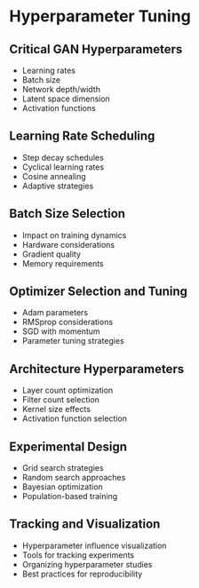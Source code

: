 # Hyperparameter Tuning

## Critical GAN Hyperparameters
- Learning rates
- Batch size
- Network depth/width
- Latent space dimension
- Activation functions

## Learning Rate Scheduling
- Step decay schedules
- Cyclical learning rates
- Cosine annealing
- Adaptive strategies

## Batch Size Selection
- Impact on training dynamics
- Hardware considerations
- Gradient quality
- Memory requirements

## Optimizer Selection and Tuning
- Adam parameters
- RMSprop considerations
- SGD with momentum
- Parameter tuning strategies

## Architecture Hyperparameters
- Layer count optimization
- Filter count selection
- Kernel size effects
- Activation function selection

## Experimental Design
- Grid search strategies
- Random search approaches
- Bayesian optimization
- Population-based training

## Tracking and Visualization
- Hyperparameter influence visualization
- Tools for tracking experiments
- Organizing hyperparameter studies
- Best practices for reproducibility
